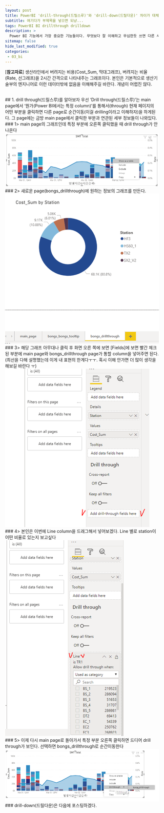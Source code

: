 ```yaml
---
layout: post
title: PowerBI 'drill-through(드릴스루)'와 'drill-down(드릴다운)' 차이가 대체 뭐냐
subtitle: 여기다가 부제목을 넣으면 되냥...
tags: PowerBI BI drillthrough drilldown
description: >
  Power BI 기능에서 가장 중요한 기능들이다. 무엇보다 잘 이해하고 무심한듯 쓰면 다른 사람으로하여금 뭔가 있어 보이게 한다. 하지만 용어가 주는 압박으로 그 의미를 이해하는게 쉽지 않다. 대체 ‘Drill through(드릴스루)’와 ‘Drill down(드릴다운)’의 차이가 뭐냐고!! 두 기능 모두 말 그대로 ‘drill’ 드륄~~!, 뭔가 드릴링한다고 한다. 
sitemap: false
hide_last_modified: true
categories:
 - 03_bi
---
```


[**참고자료**] 생산라인에서 버려지는 비용(Cost_Sum, 막대그래프), 버려지는 비율(Rate, 선그래프)을 2시간 간격으로 나타내주는 그래프이다. 본인은 기본적으로 생산기술부의 엔지니어로 이런 데이터밖에 없음을 이해해주길 바란다. 개념이 어렵진 않다. <br>

<br>
## 1. drill through(드릴스루)를 알아보자
우선 ‘Drill through(드릴스루)’는 main page에서 ‘뭔가(Power BI에서는 특정 column)’를 통해서(through) 현재 페이지의 어떤 부분을 클릭하면 다른 page로 순간이동(이걸 drilling이라고 이해하자)을 하게된다. 그 page에는 금방 main page에서 클릭한 부분과 연관된 세부 정보들이 나와있다. 
<br>
### 1> main page의 그래프인데 특정 부분에 오른쪽 클릭했을 때 drill through가 안나온다<br>
<img src = "/assets/img/bongs/20220302/1_main_page_no_drillthrough.png">
<br>
### 2> 새로운 page(bongs_drillthrough)에 원하는 정보의 그래프를 만든다.<br>
<img src = "/assets/img/bongs/20220302/2_bongs_drillthrough_creation.png">
<br>
### 3> 해당 그래프 아무대나 클릭 후 화면 오른 쪽에 보면 [Fields]에 보면 빨간 체크된 부분에 main page와 bongs_drillthrough page가 통할 column을 넣어주면 된다. (최선을 다해 설명했는데 이게 내 표현의 한계다ㅜㅜ. 혹시 이해 안가면 더 많이 생각을 해보길 바란다 ㅜ) <br>
<img src = "/assets/img/bongs/20220302/3_add_drillthrough_fields.png">
<br>
### 4> 본인은 이번에 Line column을 드래그해서 넣어보겠다. Line 별로 station이 어떤 비율로 있는지 보고싶다<br>
<img src = "/assets/img/bongs/20220302/4_added.png">
<br>
### 5> 이제 다시 main page로 돌아가서 특정 부분 오른쪽 클릭하면 드디어 drill through가 보인다. 선택하면 bongs_drillthrough로 순간이동한다<br>
<img src = "/assets/img/bongs/20220302/5_result_check.png">
<br>
 ### drill-down(드릴다운)은 다음에 포스팅하겠다.
